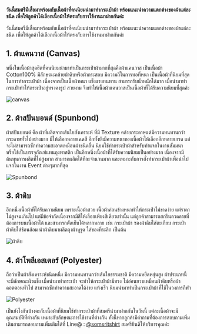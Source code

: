 **วันนี้สมศรีมีเสื้อมาพร้อมกับเนื้อผ้าที่คนนิยมนำมาทำกระเป๋าผ้า พร้อมแนะนำความแตกต่างของผ้าแต่ละชนิด เพื่อให้ลูกค้าได้เลือกเนื้อผ้าให้ตรงกับการใช้งานมาฝากกันค่ะ**

วันนี้สมศรีมีเสื้อมาพร้อมกับเนื้อผ้าที่คนนิยมนำมาทำกระเป๋าผ้า พร้อมแนะนำความแตกต่างของผ้าแต่ละชนิด เพื่อให้ลูกค้าได้เลือกเนื้อผ้าให้ตรงกับการใช้งานมาฝากกันค่ะ

## 1. ผ้าแคนวาส (Canvas)
หนึ่งในเนื้อผ้าสุดฮิตที่คนนิยมนำมาทำเป็นกระเป๋าผ้ามากที่สุดคือผ้าแคนวาส เป็นเนื้อผ้า Cotton100% มีลักษณะคล้ายผ้าดิบหรือผ้ากระสอบ มีความถี่ในการทอที่หนา เป็นเนื้อผ้าที่นิยมที่สุดในการทำกระเป๋าผ้า เนื่องจากเป็นเนื้อผ้าหนา แข็งแรงทนทาน สามารถรับน้ำหนักได้มาก เมื่อนำมาทำกระเป๋าทำให้กระเป๋าอยู่ทรงคงรูป สวยงาม จึงทำให้เนื้อผ้าแคนวาสเป็นเนื้อผ้าที่ได้รับความนิยมที่สุดค่ะ

![canvas](/blog/totebag-1.jpeg)

## 2. ผ้าสปันบอนด์ (Spunbond)

ผ้าสปันบอนด์ คือ ผ้าที่ผลิตจากเส้นใยสังเคราะห์ ที่มี Texture คล้ายกระดาษแต่มีความทนทานกว่ากระดาษทั่วไปอย่างมาก มีให้เลือกหลายเฉดสี อีกทั้งยังมีความหนาของเนื้อผ้าให้เลือกอีกหลายเกรด แต่จะไม่สามารถซักทำความสะอาดเหมือนผ้าชนิดอื่น นิยมใช้ทำกระเป๋าผ้าสำหรับทำแจกในงานสัมมนา หรือใช้เป็นบรรจุภัณฑ์แทนถุงพาสติก เป็นอีกหนึ่งเนื้อผ้าที่ได้รับความนิยมเป็นอย่างมาก เนื่องจากมีต้นทุนการผลิตที่ไม่สูงมาก สามารถผลิตได้ทีละจำนวนมาก และเหมาะกับการสั่งทำกระเป๋าผ้าเพื่อนำไปแจกในงาน Event ต่างๆมากที่สุด

![Spunbond](/blog/totebag-2.jpeg)

## 3. ผ้าดิบ

อีกหนึ่งเนื้อผ้าที่ได้รับความนิยม เพราะเนื้อผ้าสวย เนื้อผ้าค่อนข้างหนาทำให้กระเป๋าไม่ขาดง่าย แต่ราคาไม่สูงจนเกินไป แต่มีข้อจำกัดเนื่องจากมีสีให้เลือกเพียงสีเดียวเท่านั้น แต่ลูกค้าสามารถสกรีนลวดลายที่ต้องการบนเนื้อผ้าได้ และสามารถตัดเย็บได้หลากหลาย เช่น กระเป๋าผ้า ซองผ้าดิบใส่ตะเกียบ กระเป๋าผ้าดิบใส่ช้อนส้อม นำผ้าดิบมาผลิตถุงผ้าหูรูด ใส่ของที่ระลึก เป็นต้น

![ผ้าดิบ](/blog/totebag-3.jpeg)

## 4. ผ้าโพลีเอสเตอร์ (Polyester)

ถือว่าเป็นผ้าสังเคราะห์ชนิดหนึ่ง มีความทนทานกว่าเส้นใยธรรมชาติ มีความหยืดหยุ่นสูง ผ้าประเภทนี้จะมีลักษณะผิวแข็ง เมื่อนำมาทำกระเป๋า จะทำให้กระเป๋าผ้ามีทรง ไม่อ่อนยวบเหมือนผ้าดิบหรือผ้าคอตตอนทั่วไป สามารถซักทำความสะอาดได้ง่าย แห้งเร็ว นิยมนำมาทำเป็นกระเป๋าผ้าที่ใช้ในวงการกีฬา

![Polyester](/blog/totebag-4.jpeg)

เป็นยังไงกันบ้างคะกับเนื้อผ้าที่นิยมใช้ทำกระเป๋าผ้าที่สมศรีนำมาฝากกันในวันนี้ แต่ละเนื้อผ้าจะมีคุณสมบัติที่ต่างกัน เหมาะกับลักษณะการใช้งานที่ต่างกัน ทั้งนี้หากลูกค้ามีคำถามที่ต้องการสอบถามเพิ่มเติมสามารถสอบถามเพิ่มเติมได้ที่  Line@ : [@somsritshirt](https://page.line.me/diz8986o?openQrModal=true)
สมศรียินดีให้บริการคุณค่ะ
